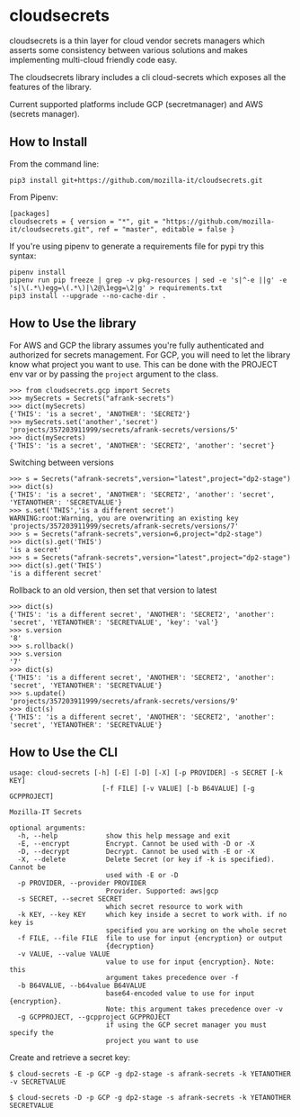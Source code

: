 # cloudsecrets

cloudsecrets is a thin layer for cloud vendor secrets managers which asserts some consistency between various solutions and makes implementing multi-cloud friendly code easy.

The cloudsecrets library includes a cli cloud-secrets which exposes all the features of the library.

Current supported platforms include GCP (secretmanager) and AWS (secrets manager).

## How to Install

From the command line:
```
pip3 install git+https://github.com/mozilla-it/cloudsecrets.git
```
From Pipenv:
```
[packages]
cloudsecrets = { version = "*", git = "https://github.com/mozilla-it/cloudsecrets.git", ref = "master", editable = false }
```
If you're using pipenv to generate a requirements file for pypi try this syntax:
```
pipenv install
pipenv run pip freeze | grep -v pkg-resources | sed -e 's|^-e ||g' -e 's|\(.*\)egg=\(.*\)|\2@\1egg=\2|g' > requirements.txt
pip3 install --upgrade --no-cache-dir .
```

## How to Use the library

For AWS and GCP the library assumes you're fully authenticated and authorized for secrets management. For GCP, you will need to let the library know what project you want to use. This can be done with the PROJECT env var or by passing the `project` argument to the class.

```
>>> from cloudsecrets.gcp import Secrets
>>> mySecrets = Secrets("afrank-secrets")
>>> dict(mySecrets)
{'THIS': 'is a secret', 'ANOTHER': 'SECRET2'}
>>> mySecrets.set('another','secret')
'projects/357203911999/secrets/afrank-secrets/versions/5'
>>> dict(mySecrets)
{'THIS': 'is a secret', 'ANOTHER': 'SECRET2', 'another': 'secret'}

```
Switching between versions
```
>>> s = Secrets("afrank-secrets",version="latest",project="dp2-stage")
>>> dict(s)
{'THIS': 'is a secret', 'ANOTHER': 'SECRET2', 'another': 'secret', 'YETANOTHER': 'SECRETVALUE'}
>>> s.set('THIS','is a different secret')
WARNING:root:Warning, you are overwriting an existing key
'projects/357203911999/secrets/afrank-secrets/versions/7'
>>> s = Secrets("afrank-secrets",version=6,project="dp2-stage")
>>> dict(s).get('THIS')
'is a secret'
>>> s = Secrets("afrank-secrets",version="latest",project="dp2-stage")
>>> dict(s).get('THIS')
'is a different secret'
```
Rollback to an old version, then set that version to latest
```
>>> dict(s)
{'THIS': 'is a different secret', 'ANOTHER': 'SECRET2', 'another': 'secret', 'YETANOTHER': 'SECRETVALUE', 'key': 'val'}
>>> s.version
'8'
>>> s.rollback()
>>> s.version
'7'
>>> dict(s)
{'THIS': 'is a different secret', 'ANOTHER': 'SECRET2', 'another': 'secret', 'YETANOTHER': 'SECRETVALUE'}
>>> s.update()
'projects/357203911999/secrets/afrank-secrets/versions/9'
>>> dict(s)
{'THIS': 'is a different secret', 'ANOTHER': 'SECRET2', 'another': 'secret', 'YETANOTHER': 'SECRETVALUE'}
```

## How to Use the CLI

```
usage: cloud-secrets [-h] [-E] [-D] [-X] [-p PROVIDER] -s SECRET [-k KEY]
                       [-f FILE] [-v VALUE] [-b B64VALUE] [-g GCPPROJECT]

Mozilla-IT Secrets

optional arguments:
  -h, --help            show this help message and exit
  -E, --encrypt         Encrypt. Cannot be used with -D or -X
  -D, --decrypt         Decrypt. Cannot be used with -E or -X
  -X, --delete          Delete Secret (or key if -k is specified). Cannot be
                        used with -E or -D
  -p PROVIDER, --provider PROVIDER
                        Provider. Supported: aws|gcp
  -s SECRET, --secret SECRET
                        which secret resource to work with
  -k KEY, --key KEY     which key inside a secret to work with. if no key is
                        specified you are working on the whole secret
  -f FILE, --file FILE  file to use for input {encryption} or output
                        {decryption}
  -v VALUE, --value VALUE
                        value to use for input {encryption}. Note: this
                        argument takes precedence over -f
  -b B64VALUE, --b64value B64VALUE
                        base64-encoded value to use for input {encryption}.
                        Note: this argument takes precedence over -v
  -g GCPPROJECT, --gcpproject GCPPROJECT
                        if using the GCP secret manager you must specify the
                        project you want to use
```
Create and retrieve a secret key:
```
$ cloud-secrets -E -p GCP -g dp2-stage -s afrank-secrets -k YETANOTHER -v SECRETVALUE

$ cloud-secrets -D -p GCP -g dp2-stage -s afrank-secrets -k YETANOTHER
SECRETVALUE
```
